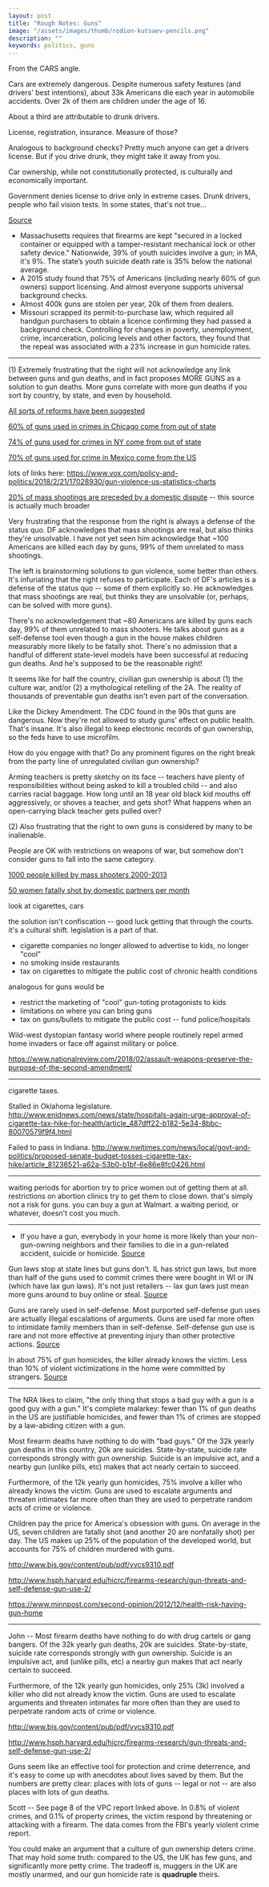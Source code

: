 ```yaml
---
layout: post
title: "Rough Notes: Guns"
image: "/assets/images/thumb/rodion-kutsaev-pencils.png"
description: ""
keywords: politics, guns
---
```





From the CARS angle.

Cars are extremely dangerous. Despite numerous safety features (and drivers' best intentions), about 33k Americans die each year in automobile accidents. Over 2k of them are children under the age of 16.

About a third are attributable to drunk drivers.

License, registration, insurance. Measure of those?

Analogous to background checks? Pretty much anyone can get a drivers license. But if you drive drunk, they might take it away from you.

Car ownership, while not constitutionally protected, is culturally and economically important.

Government denies license to drive only in extreme cases. Drunk drivers, people who fail vision tests. In some states, that's not true...





[Source](https://www.economist.com/news/united-states/21739193-washington-dithers-and-argues-some-states-show-way-what-works-reduce-gun-deaths)

- Massachusetts requires that firearms are kept "secured in a locked container or equipped with a tamper-resistant mechanical lock or other safety device." Nationwide, 39% of youth suicides involve a gun; in MA, it's 9%. The state’s youth suicide death rate is 35% below the national average.
- A 2015 study found that 75% of Americans (including nearly 60% of gun owners) support licensing. And almost everyone supports universal background checks.
- Almost 400k guns are stolen per year, 20k of them from dealers.
- Missouri scrapped its permit-to-purchase law, which required all handgun purchasers to obtain a licence confirming they had passed a background check. Controlling for changes in poverty, unemployment, crime, incarceration, policing levels and other factors, they found that the repeal was associated with a 23% increase in gun homicide rates.




---

(1) Extremely frustrating that the right will not acknowledge any link between guns and gun deaths, and in fact proposes MORE GUNS as a solution to gun deaths. More guns correlate with more gun deaths if you sort by country, by state, and even by household.


[All sorts of reforms have been suggested](https://www.scientificamerican.com/article/4-laws-that-could-stem-the-rising-threat-of-mass-shootings/)

[60% of guns used in crimes in Chicago come from out of state](http://www.chicagobusiness.com/Assets/downloads/20151102-Tracing-Guns.pdf)

[74% of guns used for crimes in NY come from out of state](https://targettrafficking.ag.ny.gov/#part1)

[70% of guns used for crime in Mexico come from the US](https://www.gao.gov/products/GAO-16-223)


lots of links here: https://www.vox.com/policy-and-politics/2018/2/21/17028930/gun-violence-us-statistics-charts


[20% of mass shootings are preceded by a domestic dispute](https://fas.org/sgp/crs/misc/R44126.pdf) -- this source is actually much broader




Very frustrating that the response from the right is always a defense of the status quo. DF acknowledges that mass shootings are real, but also thinks they're unsolvable. I have not yet seen him acknowledge that ~100 Americans are killed each day by guns, 99% of them unrelated to mass shootings.




The left is brainstorming solutions to gun violence, some better than others. It's infuriating that the right refuses to participate. Each of DF's articles is a defense of the status quo -- some of them explicitly so. He acknowledges that mass shootings are real, but thinks they are unsolvable (or, perhaps, can be solved with more guns).

There's no acknowledgement that ~80 Americans are killed by guns each day, 99% of them unrelated to mass shooters. He talks about guns as a self-defense tool even though a gun in the house makes children measurably more likely to be fatally shot. There's no admission that a handful of different state-level models have been successful at reducing gun deaths. And he's supposed to be the reasonable right!

It seems like for half the country, civilian gun ownership is about (1) the culture war, and/or (2) a mythological retelling of the 2A. The reality of thousands of preventable gun deaths isn't even part of the conversation.

Like the Dickey Amendment. The CDC found in the 90s that guns are dangerous. Now they're not allowed to study guns' effect on public health. That's insane. It's also illegal to keep electronic records of gun ownership, so the feds have to use microfilm.

How do you engage with that? Do any prominent figures on the right break from the party line of unregulated civilian gun ownership?









Arming teachers is pretty sketchy on its face -- teachers have plenty of responsibilities without being asked to kill a troubled child -- and also carries racial baggage. How long until an 18 year old black kid mouths off aggressively, or shoves a teacher, and gets shot? What happens when an open-carrying black teacher gets pulled over?



(2) Also frustrating that the right to own guns is considered by many to be inalienable.

People are OK with restrictions on weapons of war, but somehow don't consider guns to fall into the same category.











[1000 people killed by mass shooters 2000-2013](https://www.fbi.gov/file-repository/active-shooter-study-2000-2013-1.pdf/view)


[50 women fatally shot by domestic partners per month](https://www.theguardian.com/us-news/2017/apr/11/domestic-violence-shooting-deaths-women-husbands-boyfriends)


look at cigarettes, cars

the solution isn't confiscation -- good luck getting that through the courts. it's a cultural shift. legislation is a part of that.

- cigarette companies no longer allowed to advertise to kids, no longer "cool"
- no smoking inside restaurants
- tax on cigarettes to mitigate the public cost of chronic health conditions

analogous for guns would be

- restrict the marketing of "cool" gun-toting protagonists to kids
- limitations on where you can bring guns
- tax on guns/bullets to mitigate the public cost -- fund police/hospitals


Wild-west dystopian fantasy world where people routinely repel armed home invaders or face off against military or police.

https://www.nationalreview.com/2018/02/assault-weapons-preserve-the-purpose-of-the-second-amendment/


---


cigarette taxes.

Stalled in Oklahoma legislature. http://www.enidnews.com/news/state/hospitals-again-urge-approval-of-cigarette-tax-hike-for-health/article_487dff22-b182-5e34-8bbc-80070579f9f4.html

Failed to pass in Indiana. http://www.nwitimes.com/news/local/govt-and-politics/proposed-senate-budget-tosses-cigarette-tax-hike/article_81236521-a62a-53b0-b1bf-6e86e8fc0426.html



---

waiting periods for abortion try to price women out of getting them at all. restrictions on abortion clinics try to get them to close down. that's simply not a risk for guns. you can buy a gun at Walmart. a waiting period, or whatever, doesn't cost you much.

---

- If you have a gun, everybody in your home is more likely than your non-gun-owning neighbors and their families to die in a gun-related accident, suicide or homicide. [Source](https://www.minnpost.com/second-opinion/2012/12/health-risk-having-gun-home)

Gun laws stop at state lines but guns don't. IL has strict gun laws, but more than half of the guns used to commit crimes there were bought in WI or IN (which have lax gun laws). It's not just retailers -- lax gun laws just mean more guns around to buy online or steal. [Source](https://fivethirtyeight.com/features/gun-laws-stop-at-state-lines-but-guns-dont/)


Guns are rarely used in self-defense. Most purported self-defense gun uses are actually illegal escalations of arguments. Guns are used far more often to intimidate family members than in self-defense. Self-defense gun use is rare and not more effective at preventing injury than other protective actions. [Source](http://www.hsph.harvard.edu/hicrc/firearms-research/gun-threats-and-self-defense-gun-use-2/)

In about 75% of gun homicides, the killer already knows the victim. Less than 10% of violent victimizations in the home were committed by strangers. [Source](https://www.bjs.gov/content/pub/pdf/vvcs9310.pdf)




---

The NRA likes to claim, "the only thing that stops a bad guy with a gun is a good guy with a gun." It's complete malarkey: fewer than 1% of gun deaths in the US are justifiable homicides, and fewer than 1% of crimes are stopped by a law-abiding citizen with a gun.

Most firearm deaths have nothing to do with "bad guys." Of the 32k yearly gun deaths in this country, 20k are suicides. State-by-state, suicide rate corresponds strongly with gun ownership. Suicide is an impulsive act, and a nearby gun (unlike pills, etc) makes that act nearly certain to succeed.

Furthermore, of the 12k yearly gun homicides, 75% involve a killer who already knows the victim. Guns are used to escalate arguments and threaten intimates far more often than they are used to perpetrate random acts of crime or violence.

Children pay the price for America's obsession with guns. On average in the US, seven children are fatally shot (and another 20 are nonfatally shot) per day. The US makes up 25% of the population of the developed world, but accounts for 75% of children murdered with guns.

http://www.bjs.gov/content/pub/pdf/vvcs9310.pdf

http://www.hsph.harvard.edu/hicrc/firearms-research/gun-threats-and-self-defense-gun-use-2/

https://www.minnpost.com/second-opinion/2012/12/health-risk-having-gun-home

---

John -- Most firearm deaths have nothing to do with drug cartels or gang bangers. Of the 32k yearly gun deaths, 20k are suicides. State-by-state, suicide rate corresponds strongly with gun ownership. Suicide is an impulsive act, and (unlike pills, etc) a nearby gun makes that act nearly certain to succeed.

Furthermore, of the 12k yearly gun homicides, only 25% (3k) involved a killer who did not already know the victim. Guns are used to escalate arguments and threaten intimates far more often than they are used to perpetrate random acts of crime or violence.

http://www.bjs.gov/content/pub/pdf/vvcs9310.pdf

http://www.hsph.harvard.edu/hicrc/firearms-research/gun-threats-and-self-defense-gun-use-2/

Guns seem like an effective tool for protection and crime deterrence, and it's easy to come up with anecdotes about lives saved by them. But the numbers are pretty clear: places with lots of guns -- legal or not -- are also places with lots of gun deaths.

Scott -- See page 8 of the VPC report linked above. In 0.8% of violent crimes, and 0.1% of property crimes, the victim respond by threatening or attacking with a firearm. The data comes from the FBI's yearly violent crime report.

You could make an argument that a culture of gun ownership deters crime. That may hold some truth: compared to the US, the UK has few guns, and significantly more petty crime. The tradeoff is, muggers in the UK are mostly unarmed, and our gun homicide rate is **quadruple** theirs.
